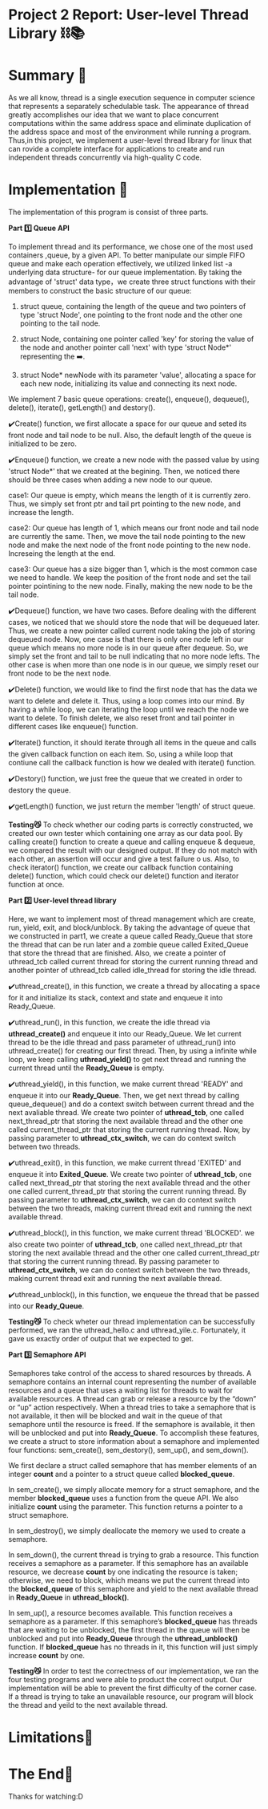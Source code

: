 # Project 2 Report: User-level Thread Library ⛓📚 

# Summary 🌟
As we all know, thread is a single execution sequence in computer science that
represents a separately schedulable task. The appearance of thread greatly
accomplishes our idea that we want to place concurrent computations within the
same address space and eliminate duplication of the address space and most of
the environment while running a program. Thus,in this project, we implement a
user-level thread library for linux that can rovide a complete interface for
applications to create and run independent threads concurrently via high-quality
C code.

# Implementation 🌟
The implementation of this program is consist of three parts.

**Part 1️⃣ Queue API**

To implement thread and its performance, we chose one of the most used
containers ,queue, by a given API. To better manipulate our simple FIFO queue
and make each operation effectively, we utilized linked list -a underlying data
structure- for our queue implementation. By taking the advantage of 'struct'
data type，we create three struct functions with their members to construct the
basic structure of our queue:

1. struct queue, containing the length of the queue and two pointers of type
'struct Node', one pointing to the front node and the other one pointing to the
tail node.

2. struct Node, containing one pointer called 'key' for storing the value of the
node and another pointer call 'next' with type 'struct Node*' representing the
➡️.

3. struct Node* newNode with its parameter 'value', allocating a space for each
new node, initializing its value and connecting its next node.

We implement 7 basic queue operations: create(), enqueue(), dequeue(), delete(),
iterate(), getLength() and destory().

✔️Create() function, we first allocate a space for our queue and seted its front
node and tail node to be null. Also, the default length of the queue is
initialized to be zero. 

✔️Enqueue() function, we create a new node with the passed value by using
'struct Node*' that we created at the begining. Then, we noticed there should be
three cases when adding a new node to our queue. 

   case1:   Our queue is empty, which means the length of it is currently zero.
            Thus, we simply set front ptr and tail prt pointing to the new node,
            and increase the length.

   case2:   Our queue has length of 1, which means our front node and tail node
            are currently the same. Then, we move the tail node pointing to the
            new node and make the next node of the front node pointing to the
            new node. Increseing the length at the end.

   case3:   Our queue has a size bigger than 1, which is the most common case we
            need to handle. We keep the position of the front node and set the
            tail pointer pointining to the new node. Finally, making the new
            node to be the tail node.
      
✔️Dequeue() function, we have two cases. Before dealing with the different
cases, we noticed that we should store the node that will be dequeued later.
Thus, we create a new pointer called current node taking the job of storing
dequeued node. Now, one case is that there is only one node left in our queue
which means no more node is in our queue after dequeue. So, we simply set the
front and tail to be null indicating that no more node lefts. The other case is
when more than one node is in our queue, we simply reset our front node to be
the next node. 

✔️Delete() function, we would like to find the first node that has the data we
want to delete and delete it. Thus, using a loop comes into our mind. By having
a while loop, we can iterating the loop until we reach the node we want to
delete. To finish delete, we also reset front and tail pointer in different
cases like enqueue() function.

✔️Iterate() function, it should iterate through all items in the queue and calls
the given callback function on each item. So, using a while loop that contiune
call the callback function is how we dealed with iterate() function.

✔️Destory() function, we just free the queue that we created in order to destory
the queue. 

✔️getLength() function, we just return the member 'length' of struct queue.

**Testing😼**
To check whether our coding parts is correctly constructed, we created our own
tester which containing one array as our data pool. By calling create() function
to create a queue and calling enqueue & dequeue, we compared the result with our
designed output. If they do not match with each other, an assertion will occur
and give a test failure o us. Also, to check iterator() function, we create our
callback function containing delete() function, which could check our delete()
function and iterator function at once. 

**Part 2️⃣ User-level thread library** 

Here, we want to implement most of thread management which are create, run,
yield, exit, and block/unblock. By taking the advantage of queue that we
constructed in part1, we create a queue called Ready_Queue that store the thread
that can be run later and a zombie queue called Exited_Queue that store the
thread that are finished. Also, we create a pointer of uthread_tcb called
current thread for storing the current running thread and another pointer of
uthread_tcb called idle_thread for storing the idle thread. 

✔️uthread_create(), in this function, we create a thread by allocating a space
for it and initialize its stack, context and state and enqueue it into
Ready_Queue. 

✔️uthread_run(), in this function, we create the idle thread via
**uthread_create()** and enqueue it into our Ready_Queue. We let current thread
to be the idle thread and pass parameter of uthread_run() into uthread_create()
for creating our first thread. Then, by using a infinite while loop, we keep
calling **uthread_yield()** to get next thread and running the current thread
until the **Ready_Queue** is empty.

✔️uthread_yield(), in this function, we make current thread 'READY' and enqueue
it into our **Ready_Queue**. Then, we get next thread by calling queue_dequeue()
and do a context switch between current thread and the next avaliable thread. We
create two pointer of **uthread_tcb**, one called next_thread_ptr that storing
the next available thread and the other one called current_thread_ptr that
storing the current running thread. Now, by passing parameter to
**uthread_ctx_switch**, we can do context switch between two threads.

✔️uthread_exit(), in this function, we make current thread 'EXITED' and enqueue
it into **Exited_Queue**. We create two pointer of **uthread_tcb**, one called
next_thread_ptr that storing the next available thread and the other one called
current_thread_ptr that storing the current running thread. By passing parameter
to **uthread_ctx_switch**, we can do context switch between the two threads,
making current thread exit and running the next available thread.

✔️uthread_block(), in this function,  we make current thread 'BLOCKED'. we also
create two pointer of **uthread_tcb**, one called next_thread_ptr that storing
the next available thread and the other one called current_thread_ptr that
storing the current running thread. By passing parameter to
**uthread_ctx_switch**, we can do context switch between the two threads, making
current thread exit and running the next available thread.

✔️uthread_unblock(), in this function, we enqueue the thread that be passed into
our **Ready_Queue**. 

**Testing😼** 
To check wheter our thread implementation can be successfully performed, we ran
the uthread_hello.c and uthread_yile.c. Fortunately, it gave us exactly order of
output that we expected to get. 

**Part 3️⃣ Semaphore API** 

Semaphores take control of the access to shared resources by threads. A
semaphore contains an internal count representing the number of available
resources and a queue that uses a waiting list for threads to wait for available
resources. A thread can grab or release a resource by the “down” or  “up” action
respectively. When a thread tries to take a semaphore that is not available, it
then will be blocked and wait in the queue of that semaphore until the resource
is freed. If the semaphore is available, it then will be unblocked and put into
**Ready_Queue**. To accomplish these features, we create a struct to store
information about a semaphore and implemented four functions: sem_create(),
sem_destory(), sem_up(), and sem_down().

We first declare a struct called semaphore that has member elements of an
integer **count** and a pointer to a struct queue called **blocked_queue**.

In sem_create(), we simply allocate memory for a struct semaphore, and the
member **blocked_queue** uses a function from the queue API. We also initialize
**count** using the parameter. This function returns a pointer to a struct
semaphore.

In sem_destroy(), we simply deallocate the memory we used to create a semaphore.

In sem_down(), the current thread is trying to grab a resource. This function
receives a semaphore as a parameter. If this semaphore has an available
resource, we decrease **count** by one indicating the resource is taken;
otherwise, we need to block, which means we put the current thread into the
**blocked_queue** of this semaphore and yield to the next available thread in
**Ready_Queue** in **uthread_block()**.

In sem_up(), a resource becomes available. This function receives a semaphore as
a parameter. If this semaphore’s **blocked_queue** has threads that are waiting
to be unblocked, the first thread in the queue will then be unblocked and put
into **Ready_Queue** through the **uthread_unblock()** function. If
**blocked_queue** has no threads in it, this function will just simply increase
**count** by one.

**Testing😼** 
In order to test the correctness of our implementation, we ran the four testing
programs and were able to product the correct output. Our implementation will be
able to prevent the first difficulty of the corner case. If a thread is trying
to take an unavailable resource, our program will block the thread and yeild to
the next available thread.

# Limitations🌟
   
# The End🌟
Thanks for watching:D

                                 
